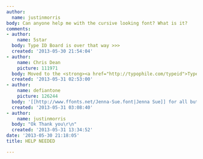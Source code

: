 ```yaml
---
author:
  name: justinmorris
body: Can anyone help me with the cursive looking font? What is it?
comments:
- author:
    name: 5star
  body: Type ID Board is over that way >>>
  created: '2013-05-30 21:54:04'
- author:
    name: Chris Dean
    picture: 111971
  body: Moved to the <strong><a href="http://typophile.com/typeid">Type ID board</a></strong>.
  created: '2013-05-31 02:53:00'
- author:
    name: defiantone
    picture: 126244
  body: '[[http://www.ffonts.net/Jenna-Sue.font|Jenna Sue]] for all but Lord.'
  created: '2013-05-31 03:08:40'
- author:
    name: justinmorris
  body: "Ok Thank you\r\n"
  created: '2013-05-31 13:34:52'
date: '2013-05-30 21:18:05'
title: HELP NEEDED

---
```

